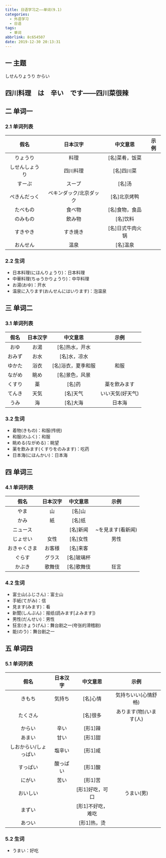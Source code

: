 ```yaml
---
title: 日语学习之——单词(9.1)
categories:
  - 外语学习
  - 日语
tags:
  - 单词
abbrlink: 8c654507
date: 2019-12-30 20:13:31
---
```

## 一 主题

しせんりょうり			からい
## 四川料理　は　辛い　です——四川菜很辣

<!--more-->

## 二 单词一

### 2.1 单词列表

|      假名      |        日本汉字         |     中文意思     | 示例 |
| :------------: | :---------------------: | :--------------: | :--: |
|    りょうり    |          料理           |  [名]菜肴，饭菜  |      |
| しせんしょうり |        四川料理         |    [名]四川菜    |      |
|     すーぷ     |         スープ          |      [名]汤      |      |
|  ぺきんだっく  | ペキンダック/北京ダック |   [名]北京烤鸭   |      |
|    たべもの    |         食べ物          |  [名]食物，食品  |      |
|    のみもの    |         飲み物          |     [名]饮料     |      |
|    すきやき    |        すき焼き         | [名]日式牛肉火锅 |      |
|    おんせん    |          温泉           |     [名]温泉     |      |

### 2.2 生词

* 日本料理(にほんりょうり)：日本料理
* 中華料理(ちゅうかりょうり)：中华料理
* お湯(おゆ)：开水
* 温泉に入ります(おんせんにはいります)：泡温泉

## 三 单词二

### 3.1 单词列表

|  假名  | 日本汉字 |      中文意思      |       示例       |
| :----: | :------: | :----------------: | :--------------: |
|  おゆ  |   お湯   |   [名]热水，开水   |                  |
| おみず |   お水   |    [名]水，凉水    |                  |
| ゆかた |   浴衣   | [名]浴衣，夏季和服 |       和服       |
| ながめ |   眺め   |   [名]景色，风景   |                  |
| くすり |    薬    |       [名]药       |   薬を飲みます   |
| てんき |   天気   |      [名]天气      | いい天気(好天气) |
|  うみ  |    海    |      [名]大海      |      日本海      |

### 3.2 生词

* 着物(きもの)：和服(传统)
* 和服(わふく)：和服
* 眺める(ながめる)：眺望
* 薬を飲みます(くすりをのみます)：吃药
* 日本海(にほんかい)：日本海

## 四 单词三 

### 4.1 单词列表

|     假名     | 日本汉字 |  中文意思  |       示例        |
| :----------: | :------: | :--------: | :---------------: |
|     やま     |    山    |   [名]山   |                   |
|     かみ     |    紙    |   [名]纸   |                   |
|   ニュース   |          |  [名]新闻  | ~を見ます(看新闻) |
|   じょせい   |   女性   |  [名]女性  |       男性        |
| おきゃくさま |  お客様  |  [名]来客  |                   |
|    ぐらす    |  グラス  | [名]玻璃杯 |                   |
|    かぶき    |  歌舞伎  | [名]歌舞伎 |       狂言        |

### 4.2 生词

* 富士山(ふじさん)：富士山
* 手紙(てがみ)：信
* 見ます(みます)：看
* 新聞(しんぶん)：报纸(読みます[よみます])
* 男性(だんせい)：男性
* 狂言(きょうげん)：舞台剧之一(夸张的滑稽剧)
* 能(のう)：舞台剧之一

## 五 单词四

### 5.1 单词列表

|         假名          | 日本汉字 |     中文意思      |          示例           |
| :-------------------: | :------: | :---------------: | :---------------------: |
|        きもち         |  気持ち  |     [名]心情      |  気持ちいい(心情舒畅)   |
|       たくさん        |          |     [名]很多      | あります(物)/います(人) |
|        からい         |   辛い   |      [形1]辣      |                         |
|        あまい         |   甘い   |      [形1]甜      |                         |
| しおからい/しょっぱい |  塩辛い  |      [形1]咸      |                         |
|       すっぱい        | 酸っぱい |      [形1]酸      |                         |
|        にがい         |   苦い   |      [形1]苦      |                         |
|       おいしい        |          |  [形1]好吃，可口  |       うまい(男)        |
|        まずい         |          | [形1]不好吃，难吃 |                         |
|        あつい         |          |    [形1]热，烫    |                         |

### 5.2 生词

* うまい：好吃